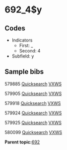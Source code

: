 # 692\_4$y

## Codes

-   Indicators
    -   First: \_
    -   Second: 4
-   Subfield: y

## Sample bibs

579885 [Quicksearch](https://search.library.yale.edu/catalog/579885) [VXWS](http://prodorbis.library.yale.edu:7014/vxws/GetHoldingsService?bibId=579885)

579905 [Quicksearch](https://search.library.yale.edu/catalog/579905) [VXWS](http://prodorbis.library.yale.edu:7014/vxws/GetHoldingsService?bibId=579905)

579918 [Quicksearch](https://search.library.yale.edu/catalog/579918) [VXWS](http://prodorbis.library.yale.edu:7014/vxws/GetHoldingsService?bibId=579918)

579924 [Quicksearch](https://search.library.yale.edu/catalog/579924) [VXWS](http://prodorbis.library.yale.edu:7014/vxws/GetHoldingsService?bibId=579924)

579925 [Quicksearch](https://search.library.yale.edu/catalog/579925) [VXWS](http://prodorbis.library.yale.edu:7014/vxws/GetHoldingsService?bibId=579925)

580099 [Quicksearch](https://search.library.yale.edu/catalog/580099) [VXWS](http://prodorbis.library.yale.edu:7014/vxws/GetHoldingsService?bibId=580099)

**Parent topic:**[692](../../tags/692/692.md)

